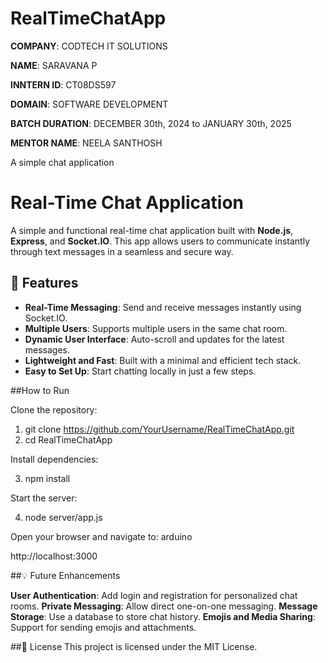 # RealTimeChatApp

**COMPANY**: CODTECH IT SOLUTIONS

**NAME**: SARAVANA P

**INNTERN ID**: CT08DS597

**DOMAIN**: SOFTWARE DEVELOPMENT

**BATCH DURATION**:  DECEMBER  30th, 2024 to JANUARY 30th, 2025

**MENTOR NAME**: NEELA SANTHOSH

A simple chat application

# Real-Time Chat Application

A simple and functional real-time chat application built with **Node.js**, **Express**, and **Socket.IO**. This app allows users to communicate instantly through text messages in a seamless and secure way.

## 🚀 Features
- **Real-Time Messaging**: Send and receive messages instantly using Socket.IO.
- **Multiple Users**: Supports multiple users in the same chat room.
- **Dynamic User Interface**: Auto-scroll and updates for the latest messages.
- **Lightweight and Fast**: Built with a minimal and efficient tech stack.
- **Easy to Set Up**: Start chatting locally in just a few steps.

##How to Run

Clone the repository:

1. git clone https://github.com/YourUsername/RealTimeChatApp.git
2. cd RealTimeChatApp
   
Install dependencies:

3. npm install
   
Start the server:

4. node server/app.js
   
Open your browser and navigate to:
arduino

http://localhost:3000

##💡 Future Enhancements

**User Authentication**: Add login and registration for personalized chat rooms.
**Private Messaging**: Allow direct one-on-one messaging.
**Message Storage**: Use a database to store chat history.
**Emojis and Media Sharing**: Support for sending emojis and attachments.

##📜 License
This project is licensed under the MIT License.
